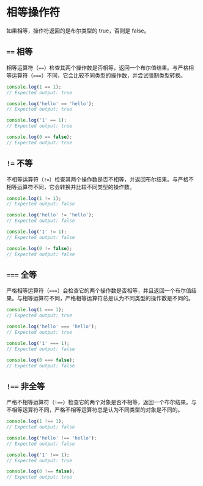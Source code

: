 # 相等操作符

如果相等，操作符返回的是布尔类型的 true，否则是 false。

## `==` 相等

相等运算符（`==`）检查其两个操作数是否相等，返回一个布尔值结果。与严格相等运算符（`===`）不同，它会比较不同类型的操作数，并尝试强制类型转换。

```js
console.log(1 == 1);
// Expected output: true

console.log('hello' == 'hello');
// Expected output: true

console.log('1' == 1);
// Expected output: true

console.log(0 == false);
// Expected output: true
```



## `!=` 不等

不相等运算符（`!=`）检查其两个操作数是否不相等，并返回布尔结果。与严格不相等运算符不同，它会转换并比较不同类型的操作数。

```js
console.log(1 != 1);
// Expected output: false

console.log('hello' != 'hello');
// Expected output: false

console.log('1' != 1);
// Expected output: false

console.log(0 != false);
// Expected output: false
```



## `===` 全等

严格相等运算符（`===`）会检查它的两个操作数是否相等，并且返回一个布尔值结果。与相等运算符不同，严格相等运算符总是认为不同类型的操作数是不同的。

```js
console.log(1 === 1);
// Expected output: true

console.log('hello' === 'hello');
// Expected output: true

console.log('1' === 1);
// Expected output: false

console.log(0 === false);
// Expected output: false
```



## `!==` 非全等

严格不相等运算符（`!==`）检查它的两个对象是否不相等，返回一个布尔结果。与不相等运算符不同，严格不相等运算符总是认为不同类型的对象是不同的。

```js
console.log(1 !== 1);
// Expected output: false

console.log('hello' !== 'hello');
// Expected output: false

console.log('1' !== 1);
// Expected output: true

console.log(0 !== false);
// Expected output: true
```

